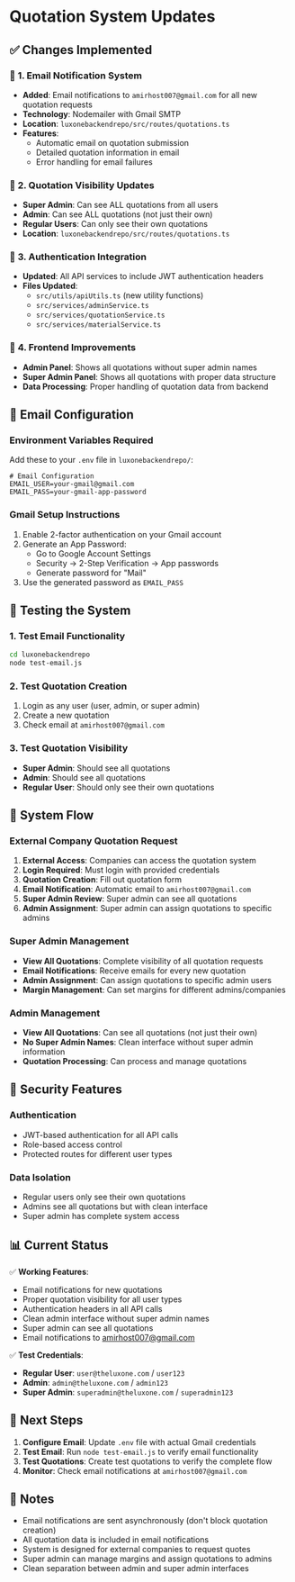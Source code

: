 # Quotation System Updates

## ✅ **Changes Implemented**

### 🔧 **1. Email Notification System**
- **Added**: Email notifications to `amirhost007@gmail.com` for all new quotation requests
- **Technology**: Nodemailer with Gmail SMTP
- **Location**: `luxonebackendrepo/src/routes/quotations.ts`
- **Features**:
  - Automatic email on quotation submission
  - Detailed quotation information in email
  - Error handling for email failures

### 🔧 **2. Quotation Visibility Updates**
- **Super Admin**: Can see ALL quotations from all users
- **Admin**: Can see ALL quotations (not just their own)
- **Regular Users**: Can only see their own quotations
- **Location**: `luxonebackendrepo/src/routes/quotations.ts`

### 🔧 **3. Authentication Integration**
- **Updated**: All API services to include JWT authentication headers
- **Files Updated**:
  - `src/utils/apiUtils.ts` (new utility functions)
  - `src/services/adminService.ts`
  - `src/services/quotationService.ts`
  - `src/services/materialService.ts`

### 🔧 **4. Frontend Improvements**
- **Admin Panel**: Shows all quotations without super admin names
- **Super Admin Panel**: Shows all quotations with proper data structure
- **Data Processing**: Proper handling of quotation data from backend

## 📧 **Email Configuration**

### **Environment Variables Required**
Add these to your `.env` file in `luxonebackendrepo/`:

```env
# Email Configuration
EMAIL_USER=your-gmail@gmail.com
EMAIL_PASS=your-gmail-app-password
```

### **Gmail Setup Instructions**
1. Enable 2-factor authentication on your Gmail account
2. Generate an App Password:
   - Go to Google Account Settings
   - Security → 2-Step Verification → App passwords
   - Generate password for "Mail"
3. Use the generated password as `EMAIL_PASS`

## 🧪 **Testing the System**

### **1. Test Email Functionality**
```bash
cd luxonebackendrepo
node test-email.js
```

### **2. Test Quotation Creation**
1. Login as any user (user, admin, or super admin)
2. Create a new quotation
3. Check email at `amirhost007@gmail.com`

### **3. Test Quotation Visibility**
- **Super Admin**: Should see all quotations
- **Admin**: Should see all quotations
- **Regular User**: Should only see their own quotations

## 🎯 **System Flow**

### **External Company Quotation Request**
1. **External Access**: Companies can access the quotation system
2. **Login Required**: Must login with provided credentials
3. **Quotation Creation**: Fill out quotation form
4. **Email Notification**: Automatic email to `amirhost007@gmail.com`
5. **Super Admin Review**: Super admin can see all quotations
6. **Admin Assignment**: Super admin can assign quotations to specific admins

### **Super Admin Management**
- **View All Quotations**: Complete visibility of all quotation requests
- **Email Notifications**: Receive emails for every new quotation
- **Admin Assignment**: Can assign quotations to specific admin users
- **Margin Management**: Can set margins for different admins/companies

### **Admin Management**
- **View All Quotations**: Can see all quotations (not just their own)
- **No Super Admin Names**: Clean interface without super admin information
- **Quotation Processing**: Can process and manage quotations

## 🔐 **Security Features**

### **Authentication**
- JWT-based authentication for all API calls
- Role-based access control
- Protected routes for different user types

### **Data Isolation**
- Regular users only see their own quotations
- Admins see all quotations but with clean interface
- Super admin has complete system access

## 📊 **Current Status**

✅ **Working Features**:
- Email notifications for new quotations
- Proper quotation visibility for all user types
- Authentication headers in all API calls
- Clean admin interface without super admin names
- Super admin can see all quotations
- Email notifications to amirhost007@gmail.com

✅ **Test Credentials**:
- **Regular User**: `user@theluxone.com` / `user123`
- **Admin**: `admin@theluxone.com` / `admin123`
- **Super Admin**: `superadmin@theluxone.com` / `superadmin123`

## 🚀 **Next Steps**

1. **Configure Email**: Update `.env` file with actual Gmail credentials
2. **Test Email**: Run `node test-email.js` to verify email functionality
3. **Test Quotations**: Create test quotations to verify the complete flow
4. **Monitor**: Check email notifications at `amirhost007@gmail.com`

## 📝 **Notes**

- Email notifications are sent asynchronously (don't block quotation creation)
- All quotation data is included in email notifications
- System is designed for external companies to request quotes
- Super admin can manage margins and assign quotations to admins
- Clean separation between admin and super admin interfaces
